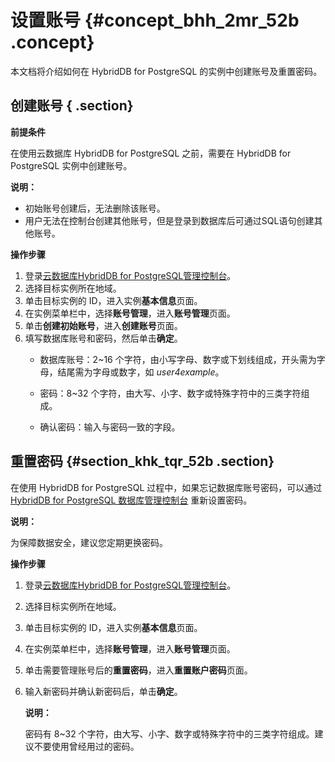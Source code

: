 # 设置账号 {#concept_bhh_2mr_52b .concept}

本文档将介绍如何在 HybridDB for PostgreSQL 的实例中创建账号及重置密码。

## 创建账号 { .section}

**前提条件**

在使用云数据库 HybridDB for PostgreSQL 之前，需要在 HybridDB for PostgreSQL 实例中创建账号。

**说明：** 

-   初始账号创建后，无法删除该账号。
-   用户无法在控制台创建其他账号，但是登录到数据库后可通过SQL语句创建其他账号。

**操作步骤**

1.  登录[云数据库HybridDB for PostgreSQL管理控制台](https://gpdb.console.aliyun.com)。
2.  选择目标实例所在地域。
3.  单击目标实例的 ID，进入实例**基本信息**页面。
4.  在实例菜单栏中，选择**账号管理**，进入**账号管理**页面。
5.  单击**创建初始账号**，进入**创建账号**页面。
6.  填写数据库账号和密码，然后单击**确定**。
    -   数据库账号：2~16 个字符，由小写字母、数字或下划线组成，开头需为字母，结尾需为字母或数字，如 *user4example*。

    -   密码：8~32 个字符，由大写、小字、数字或特殊字符中的三类字符组成。

    -   确认密码：输入与密码一致的字段。


## 重置密码 {#section_khk_tqr_52b .section}

在使用 HybridDB for PostgreSQL 过程中，如果忘记数据库账号密码，可以通过 [HybridDB for PostgreSQL 数据库管理控制台](https://gpdb.console.aliyun.com) 重新设置密码。

**说明：** 

为保障数据安全，建议您定期更换密码。

**操作步骤**

1.  登录[云数据库HybridDB for PostgreSQL管理控制台](https://gpdb.console.aliyun.com)。
2.  选择目标实例所在地域。

3.  单击目标实例的 ID，进入实例**基本信息**页面。

4.  在实例菜单栏中，选择**账号管理**，进入**账号管理**页面。

5.  单击需要管理账号后的**重置密码**，进入**重置账户密码**页面。

6.  输入新密码并确认新密码后，单击**确定**。

    **说明：** 

    密码有 8~32 个字符，由大写、小字、数字或特殊字符中的三类字符组成。建议不要使用曾经用过的密码。


